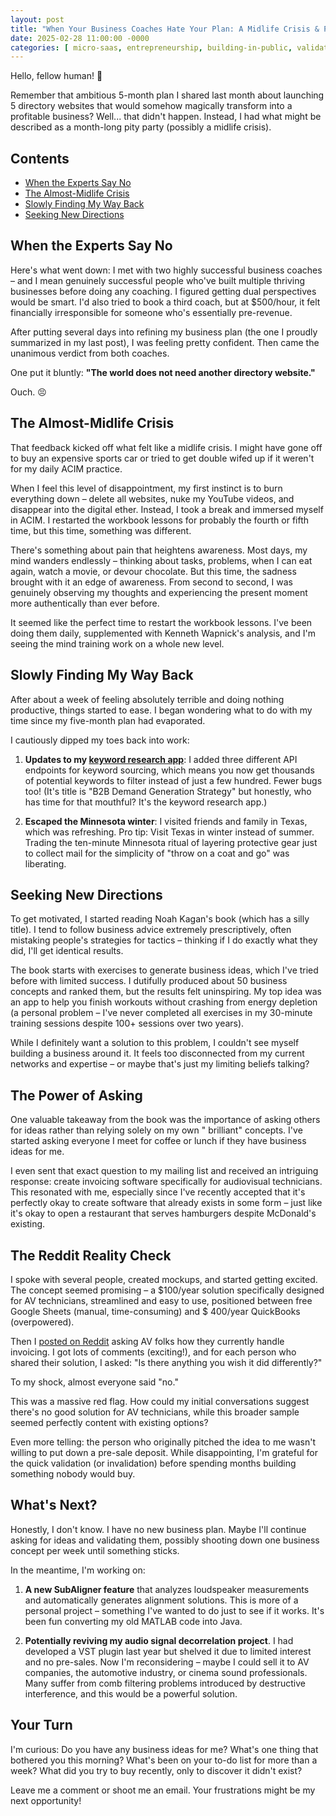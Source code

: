 ```yaml
---
layout: post
title: "When Your Business Coaches Hate Your Plan: A Midlife Crisis & Path Forward"
date: 2025-02-28 11:00:00 -0000
categories: [ micro-saas, entrepreneurship, building-in-public, validation, failure ]
---
```


Hello, fellow human! 🦦

Remember that ambitious 5-month plan I shared last month about launching 5 directory websites that would somehow
magically transform into a profitable business? Well... that didn't happen. Instead, I had what might be described as a
month-long pity party (possibly a midlife crisis).

## Contents

- [When the Experts Say No](#when-the-experts-say-no)
- [The Almost-Midlife Crisis](#the-almost-midlife-crisis)
- [Slowly Finding My Way Back](#slowly-finding-my-way-back)
- [Seeking New Directions](#seeking-new-directions)

## When the Experts Say No

Here's what went down: I met with two highly successful business coaches – and I mean genuinely successful people who've
built multiple thriving businesses before doing any coaching. I figured getting dual perspectives would be smart. I'd
also tried to book a third coach, but at $500/hour, it felt financially irresponsible for someone who's essentially
pre-revenue.

After putting several days into refining my business plan (the one I proudly summarized in my last post), I was feeling
pretty confident. Then came the unanimous verdict from both coaches.

One put it bluntly: **"The world does not need another directory website."**

Ouch. 😣

## The Almost-Midlife Crisis

That feedback kicked off what felt like a midlife crisis. I might have gone off to buy an expensive sports car or tried
to get double wifed up if it weren't for my daily ACIM practice.

When I feel this level of disappointment, my first instinct is to burn everything down – delete all websites, nuke my
YouTube videos, and disappear into the digital ether. Instead, I took a break and immersed myself in ACIM. I restarted
the workbook lessons for probably the fourth or fifth time, but this time, something was different.

There's something about pain that heightens awareness. Most days, my mind wanders endlessly – thinking about tasks,
problems, when I can eat again, watch a movie, or devour chocolate. But this time, the sadness brought with it an edge
of awareness. From second to second, I was genuinely observing my thoughts and experiencing the present moment more
authentically than ever before.

It seemed like the perfect time to restart the workbook lessons. I've been doing them daily, supplemented with Kenneth
Wapnick's analysis, and I'm seeing the mind training work on a whole new level.

## Slowly Finding My Way Back

After about a week of feeling absolutely terrible and doing nothing productive, things started to ease. I began
wondering what to do with my time since my five-month plan had evaporated.

I cautiously dipped my toes back into work:

1. **Updates to my [keyword research app](https://www.b2bdemandgenerationstrategy.com/)**: I added three different API
   endpoints for keyword sourcing, which means you now get thousands of potential keywords to filter instead of just a
   few hundred. Fewer bugs too! (It's title is "B2B Demand Generation Strategy" but honestly, who has time for that
   mouthful? It's the keyword research app.)

2. **Escaped the Minnesota winter**: I visited friends and family in Texas, which was refreshing. Pro tip: Visit Texas
   in winter instead of summer. Trading the ten-minute Minnesota ritual of layering protective gear just to collect mail
   for the simplicity of "throw on a coat and go" was liberating.

## Seeking New Directions

To get motivated, I started reading Noah Kagan's book (which has a silly title). I tend to follow business advice
extremely prescriptively, often mistaking people's strategies for tactics – thinking if I do exactly what they did, I'll
get identical results.

The book starts with exercises to generate business ideas, which I've tried before with limited success. I dutifully
produced about 50 business concepts and ranked them, but the results felt uninspiring. My top idea was an app to help
you finish workouts without crashing from energy depletion (a personal problem – I've never completed all exercises in
my 30-minute training sessions despite 100+ sessions over two years).

While I definitely want a solution to this problem, I couldn't see myself building a business around it. It feels too
disconnected from my current networks and expertise – or maybe that's just my limiting beliefs talking?

## The Power of Asking

One valuable takeaway from the book was the importance of asking others for ideas rather than relying solely on my own "
brilliant" concepts. I've started asking everyone I meet for coffee or lunch if they have business ideas for me.

I even sent that exact question to my mailing list and received an intriguing response: create invoicing software
specifically for audiovisual technicians. This resonated with me, especially since I've recently accepted that it's
perfectly okay to create software that already exists in some form – just like it's okay to open a restaurant that
serves hamburgers despite McDonald's existing.

## The Reddit Reality Check

I spoke with several people, created mockups, and started getting excited. The concept seemed promising –
a $100/year solution specifically designed for AV technicians, streamlined and easy to use, positioned between free Google Sheets (manual, time-consuming) and $
400/year QuickBooks (overpowered).

Then
I [posted on Reddit](https://www.reddit.com/r/livesound/comments/1iux53h/how_do_you_handle_invoicing_for_your_freelance/)
asking AV folks how they currently handle invoicing. I got lots of comments (exciting!), and for each person who shared
their solution, I asked: "Is there anything you wish it did differently?"

To my shock, almost everyone said "no."

This was a massive red flag. How could my initial conversations suggest there's no good solution for AV technicians,
while this broader sample seemed perfectly content with existing options?

Even more telling: the person who originally pitched the idea to me wasn't willing to put down a pre-sale deposit. While
disappointing, I'm grateful for the quick validation (or invalidation) before spending months building something nobody
would buy.

## What's Next?

Honestly, I don't know. I have no new business plan. Maybe I'll continue asking for ideas and validating them, possibly
shooting down one business concept per week until something sticks.

In the meantime, I'm working on:

1. **A new SubAligner feature** that analyzes loudspeaker measurements and automatically generates alignment solutions.
   This is more of a personal project – something I've wanted to do just to see if it works. It's been fun converting my
   old MATLAB code into Java.

2. **Potentially reviving my audio signal decorrelation project**. I had developed a VST plugin last year but shelved it
   due to limited interest and no pre-sales. Now I'm reconsidering – maybe I could sell it to AV companies, the
   automotive industry, or cinema sound professionals. Many suffer from comb filtering problems introduced by
   destructive interference, and this would be a powerful solution.

## Your Turn

I'm curious: Do you have any business ideas for me? What's one thing that bothered you this morning? What's been on your
to-do list for more than a week? What did you try to buy recently, only to discover it didn't exist?

Leave me a comment or shoot me an email. Your frustrations might be my next opportunity!